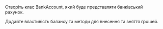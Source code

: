 Створіть клас BankAccount, який буде представляти банківський рахунок. 

Додайте властивість балансу та методи для внесення та зняття грошей.